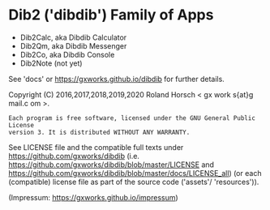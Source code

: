 # Dib2 ('dibdib') Family of Apps

- Dib2Calc, aka Dibdib Calculator
- Dib2Qm, aka Dibdib Messenger
- Dib2Co, aka Dibdib Console
- Dib2Note (not yet)

See 'docs' or https://gxworks.github.io/dibdib for further details.

Copyright (C) 2016,2017,2018,2019,2020  Roland Horsch < gx work s{at}g mail.c om >.

    Each program is free software, licensed under the GNU General Public License
    version 3. It is distributed WITHOUT ANY WARRANTY.

See LICENSE file and the compatible full texts under
https://github.com/gxworks/dibdib
(i.e. https://github.com/gxworks/dibdib/blob/master/LICENSE
and
https://github.com/gxworks/dibdib/blob/master/docs/LICENSE_all)
(or each (compatible) license file as part of the source code ('assets'/ 'resources')). 

(Impressum: https://gxworks.github.io/impressum)
